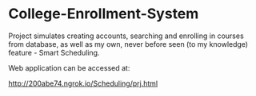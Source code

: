 # College-Enrollment-System

Project simulates creating accounts, searching and enrolling in courses from database, as well as my own, never before seen (to my knowledge) feature - Smart Scheduling.

Web application can be accessed at:

  http://200abe74.ngrok.io/Scheduling/prj.html

